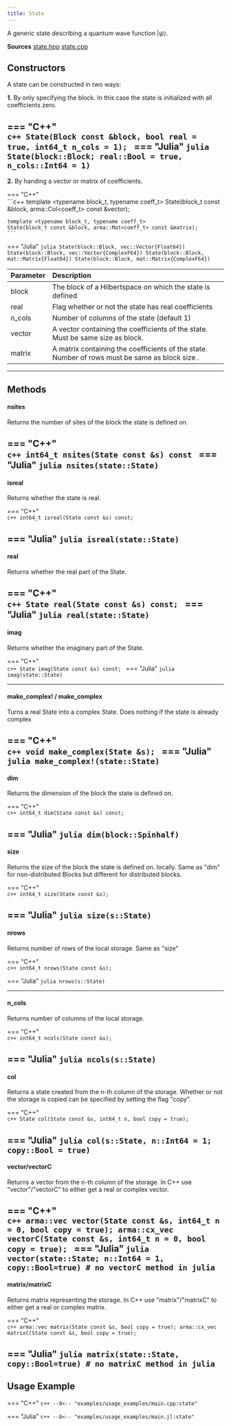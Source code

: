 ```yaml
---
title: State
---
```


A generic state describing a quantum wave function $|\psi \rangle$.

**Sources** [state.hpp](https://github.com/awietek/xdiag/blob/main/xdiag/states/state.hpp) [state.cpp](https://github.com/awietek/xdiag/blob/main/xdiag/states/state.cpp)

## Constructors

A state can be constructed in two ways:

**1.** By only specifying the block. In this case the state is initialized with all coefficients zero.

=== "C++"	
	```c++
	State(Block const &block, bool real = true, int64_t n_cols = 1);
	```	
=== "Julia"
	```julia
	State(block::Block; real::Bool = true, n_cols::Int64 = 1)
	```
---
**2.** By handing a vector or matrix of coefficients.

=== "C++"	
	```c++ 
	template <typename block_t, typename coeff_t>
	State(block_t const &block, arma::Col<coeff_t> const &vector);

	template <typename block_t, typename coeff_t>
	State(block_t const &block, arma::Mat<coeff_t> const &matrix);
	```
=== "Julia"
	```julia
	State(block::Block, vec::Vector{Float64})
	State(block::Block, vec::Vector{ComplexF64})
	State(block::Block, mat::Matrix{Float64})
	State(block::Block, mat::Matrix{ComplexF64})
	```	

| Parameter | Description                                                                                    |   |
|:----------|:-----------------------------------------------------------------------------------------------|---|
| block     | The block of a Hilbertspace on which the state is defined                                      |   |
| real      | Flag whether or not the state has real coefficients                                            |   |
| n_cols    | Number of columns of the state (default 1)                                                     |   |
| vector    | A vector containing the coefficients of the state. Must be same size as block.                 |   |
| matrix    | A matrix containing the coefficients of the state. Number of rows must be same as block size . |   |

---

## Methods

#### nsites

Returns the number of sites of the block the state is defined on.

=== "C++"	
	```c++
	int64_t nsites(State const &s) const
	```
=== "Julia"
	```julia
	nsites(state::State)
	```
---

#### isreal
Returns whether the state is real.
	
=== "C++"	
	```c++
	int64_t isreal(State const &s) const;
	```

=== "Julia"
	```julia
	isreal(state::State)
	```
---

#### real
Returns whether the real part of the State.

=== "C++"	
	```c++
	State real(State const &s) const;
	```
=== "Julia"
	```julia
    real(state::State)
	```
---

#### imag
Returns whether the imaginary part of the State.

=== "C++"	
	```c++
	State imag(State const &s) const;
	```
=== "Julia"
	```julia
    imag(state::State)
	```

---
		
#### make_complex! / make_complex
Turns a real State into a complex State. Does nothing if the state is already complex

=== "C++"	
	```c++
	void make_complex(State &s);
	```
=== "Julia"
	```julia
    make_complex!(state::State)
	```
---

#### dim
Returns the dimension of the block the state is defined on.

=== "C++"	
	```c++
	int64_t dim(State const &s) const;
	```

=== "Julia"
	```julia
	dim(block::Spinhalf)
	```
---

#### size
Returns the size of the block the state is defined on. locally. Same as "dim" for non-distributed Blocks but different for distributed blocks.

=== "C++"	
	```c++
	int64_t size(State const &s);
	```

=== "Julia"
	```julia
	size(s::State)
	```
---

#### nrows
Returns number of rows of the local storage. Same as "size"

=== "C++"	
	```c++
	int64_t nrows(State const &s);
	```

=== "Julia"
	```julia
	nrows(s::State)
	```

---

#### n_cols
Returns number of columns of the local storage.

=== "C++"	
	```c++
	int64_t ncols(State const &s);
	```

=== "Julia"
	```julia
	ncols(s::State)
	```
---

#### col
Returns a state created from the n-th column of the storage. Whether or not the storage is copied can be specified by setting the flag "copy".

=== "C++"	
	```c++
	State col(State const &s, int64_t n, bool copy = true);
	```
	
=== "Julia"
	```julia
	col(s::State, n::Int64 = 1; copy::Bool = true)
	```
---

#### vector/vectorC
Returns a vector from the n-th column of the storage. In C++ use "vector"/"vectorC" to either get a real or complex vector.

=== "C++"	
	```c++
	arma::vec vector(State const &s, int64_t n = 0, bool copy = true);
	arma::cx_vec vectorC(State const &s, int64_t n = 0, bool copy = true);
	```
=== "Julia"
	```julia
	vector(state::State; n::Int64 = 1, copy::Bool=true)
	# no vectorC method in julia
	```
---

#### matrix/matrixC
Returns matrix representing the storage. In C++ use "matrix"/"matrixC" to either get a real or complex matrix.

=== "C++"	
	```c++
	arma::vec matrix(State const &s, bool copy = true);
	arma::cx_vec matrixC(State const &s, bool copy = true);
	```

=== "Julia"
	```julia
	matrix(state::State, copy::Bool=true)
	# no matrixC method in julia
	```
---

## Usage Example

=== "C++"
	```c++
	--8<-- "examples/usage_examples/main.cpp:state"
	```

=== "Julia"
	```c++
	--8<-- "examples/usage_examples/main.jl:state"
	```


